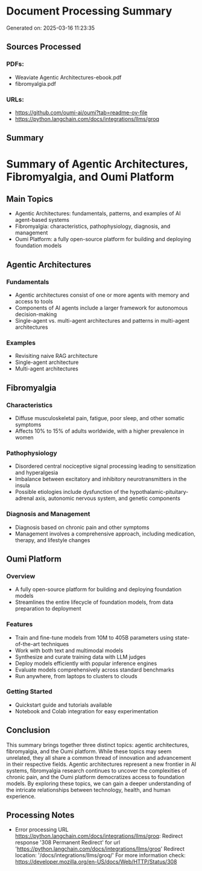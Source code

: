 # Document Processing Summary
Generated on: 2025-03-16 11:23:35

## Sources Processed
### PDFs:
- Weaviate Agentic Architectures-ebook.pdf
- fibromyalgia.pdf

### URLs:
- https://github.com/oumi-ai/oumi?tab=readme-ov-file
- https://python.langchain.com/docs/integrations/llms/groq

## Summary
**Summary of Agentic Architectures, Fibromyalgia, and Oumi Platform**
============================================================

**Main Topics**
---------------

* Agentic Architectures: fundamentals, patterns, and examples of AI agent-based systems
* Fibromyalgia: characteristics, pathophysiology, diagnosis, and management
* Oumi Platform: a fully open-source platform for building and deploying foundation models

**Agentic Architectures**
-------------------------

### Fundamentals

* Agentic architectures consist of one or more agents with memory and access to tools
* Components of AI agents include a larger framework for autonomous decision-making
* Single-agent vs. multi-agent architectures and patterns in multi-agent architectures

### Examples

* Revisiting naive RAG architecture
* Single-agent architecture
* Multi-agent architectures

**Fibromyalgia**
----------------

### Characteristics

* Diffuse musculoskeletal pain, fatigue, poor sleep, and other somatic symptoms
* Affects 10% to 15% of adults worldwide, with a higher prevalence in women

### Pathophysiology

* Disordered central nociceptive signal processing leading to sensitization and hyperalgesia
* Imbalance between excitatory and inhibitory neurotransmitters in the insula
* Possible etiologies include dysfunction of the hypothalamic-pituitary-adrenal axis, autonomic nervous system, and genetic components

### Diagnosis and Management

* Diagnosis based on chronic pain and other symptoms
* Management involves a comprehensive approach, including medication, therapy, and lifestyle changes

**Oumi Platform**
-----------------

### Overview

* A fully open-source platform for building and deploying foundation models
* Streamlines the entire lifecycle of foundation models, from data preparation to deployment

### Features

* Train and fine-tune models from 10M to 405B parameters using state-of-the-art techniques
* Work with both text and multimodal models
* Synthesize and curate training data with LLM judges
* Deploy models efficiently with popular inference engines
* Evaluate models comprehensively across standard benchmarks
* Run anywhere, from laptops to clusters to clouds

### Getting Started

* Quickstart guide and tutorials available
* Notebook and Colab integration for easy experimentation

**Conclusion**
----------

This summary brings together three distinct topics: agentic architectures, fibromyalgia, and the Oumi platform. While these topics may seem unrelated, they all share a common thread of innovation and advancement in their respective fields. Agentic architectures represent a new frontier in AI systems, fibromyalgia research continues to uncover the complexities of chronic pain, and the Oumi platform democratizes access to foundation models. By exploring these topics, we can gain a deeper understanding of the intricate relationships between technology, health, and human experience.

## Processing Notes
- Error processing URL https://python.langchain.com/docs/integrations/llms/groq: Redirect response '308 Permanent Redirect' for url 'https://python.langchain.com/docs/integrations/llms/groq'
Redirect location: '/docs/integrations/llms/groq/'
For more information check: https://developer.mozilla.org/en-US/docs/Web/HTTP/Status/308
